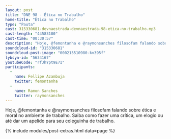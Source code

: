 ```yaml
---
layout: post
title: "DNE 98 - Ética no Trabalho"
home-title: "Ëtica no Trabalho"
type: "Pauta"
cast: 315330681-devnaestrada-devnaestrada-98-etica-no-trabalho.mp3
cast-length: "44583100"
cast-time: "00:30:57"
description: "Hoje, @femontanha e @raymonsanches filosofam falando sobre ética e moral no ambiente de trabalho. Saiba como fazer uma crítica, um elogio ou até dar um apelido para seu coleguinha de trabalho."
soundcloud-id: "315330681"
soundcloud-post-image: "000215510980-kv395f"
lybsyn-id: "5634167"
youtubeCode: "rfJhYpt9E7I"
participants:
  -
    name: Fellipe Azambuja
    twitter: femontanha
  -
    name: Ramon Sanches
    twitter: raymonsanches
---
```


Hoje, @femontanha e @raymonsanches filosofam falando sobre ética e moral no ambiente de trabalho. Saiba como fazer uma crítica, um elogio ou até dar um apelido para seu coleguinha de trabalho.

{% include modules/post-extras.html data=page %}
